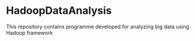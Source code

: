 # HadoopDataAnalysis
This repository contains programme developed for analyzing big data using Hadoop framework
